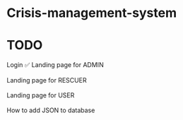 # Crisis-management-system

# TODO
Login ✅ 
Landing page for ADMIN <br/><br/>
Landing page for RESCUER <br/><br/>
Landing page for USER <br/><br/>
How to add JSON to database <br/><br/>
